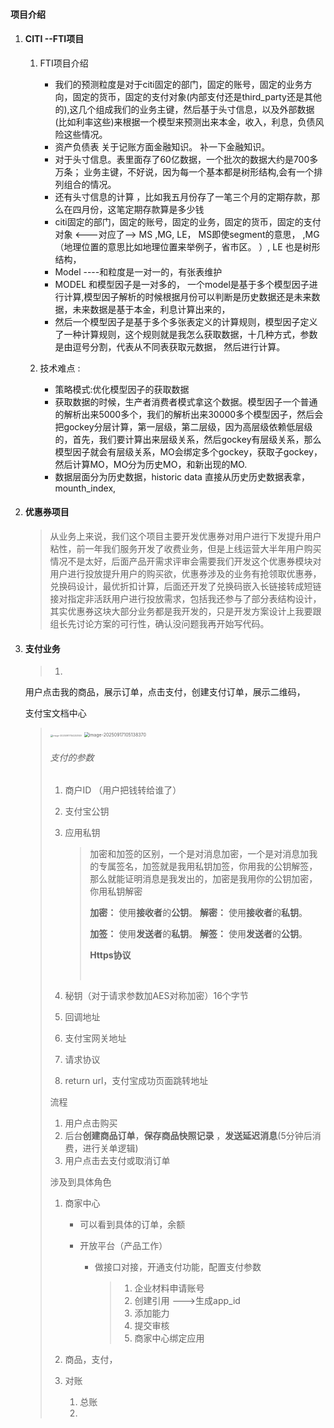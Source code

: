 #### 项目介绍

1. #### CITI --FTI项目

   1. FTI项目介绍

      - 我们的预测粒度是对于citi固定的部门，固定的账号，固定的业务方向，固定的货币，固定的支付对象(内部支付还是third_party还是其他的),这几个组成我们的业务主键，然后基于头寸信息，以及外部数据(比如利率这些)来根据一个模型来预测出来本金，收入，利息，负债风险这些情况。
      - 资产负债表 关于记账方面金融知识。 补一下金融知识。
      - 对于头寸信息。表里面存了60亿数据，一个批次的数据大约是700多万条；  业务主键，不好说，因为每一个基本都是树形结构,会有一个排列组合的情况。
      - 还有头寸信息的计算 ，比如我五月份存了一笔三个月的定期存款，那么在四月份，这笔定期存款算是多少钱
      - citi固定的部门，固定的账号，固定的业务，固定的货币，固定的支付对象  <---对应了-->  MS ,MG, LE， MS即使segment的意思， ,MG（地理位置的意思比如地理位置来举例子，省市区。 ）, LE 也是树形结构，
      - Model ----和粒度是一对一的，有张表维护
      - MODEL 和模型因子是一对多的， 一个model是基于多个模型因子进行计算,模型因子解析的时候根据月份可以判断是历史数据还是未来数据，未来数据是基于本金，利息计算出来的，
      - 然后一个模型因子是基于多个多张表定义的计算规则，模型因子定义了一种计算规则，这个规则就是我怎么获取数据，十几种方式，参数是由逗号分割，代表从不同表获取元数据， 然后进行计算。

   2. 技术难点 :

      - 策略模式:优化模型因子的获取数据
      - 获取数据的时候，生产者消费者模式拿这个数据。模型因子一个普通的解析出来5000多个，我们的解析出来30000多个模型因子，然后会把gockey分层计算，第一层级，第二层级，因为高层级依赖低层级的，首先，我们要计算出来层级关系，然后gockey有层级关系，那么模型因子就会有层级关系，MO会绑定多个gockey，获取子gockey，然后计算MO，MO分为历史MO，和新出现的MO.
      - 数据层面分为历史数据，historic data 直接从历史历史数据表拿，mounth_index,

      

      

2. #### 优惠券项目

   > 从业务上来说，我们这个项目主要开发优惠券对用户进行下发提升用户粘性，前一年我们服务开发了收费业务，但是上线运营大半年用户购买情况不是太好，后面产品开需求评审会需要我们开发这个优惠券模块对用户进行投放提升用户的购买欲，优惠券涉及的业务有抢领取优惠券，兑换码设计，最优折扣计算，后面还开发了兑换码嵌入长链接转成短链接对指定非活跃用户进行投放需求，包括我还参与了部分表结构设计，其实优惠券这块大部分业务都是我开发的，只是开发方案设计上我要跟组长先讨论方案的可行性，确认没问题我再开始写代码。

3. #### 支付业务

   >  1. 
   >
   >     

   用户点击我的商品，展示订单，点击支付，创建支付订单，展示二维码，

   

   支付宝文档中心

   > <img src="https://leslieyedoc.oss-cn-shanghai.aliyuncs.com/img/20250917-104255-image-20250917104253149.png" alt="image-20250917104253149" style="zoom: 25%;" />
   >
   > <img src="https://leslieyedoc.oss-cn-shanghai.aliyuncs.com/img/20250917-105141-image-20250917105138370.png" alt="image-20250917105138370" style="zoom:50%;" />
   >
   > ###### 支付的参数
   >
   > 1. 商户ID （用户把钱转给谁了）
   >
   > 2. 支付宝公钥 
   >
   > 3. 应用私钥
   >
   >    > 加密和加签的区别，一个是对消息加密，一个是对消息加我的专属签名，加签就是我用私钥加签，你用我的公钥解签，那么就能证明消息是我发出的，加密是我用你的公钥加密，你用私钥解密
   >    >
   >    > **加密：** 使用**接收者**的**公钥**。
   >    > **解密：** 使用**接收者**的**私钥**。
   >    >
   >    > **加签：** 使用**发送者**的**私钥**。
   >    > **解签：** 使用**发送者**的**公钥**。
   >    >
   >    > **Https协议**
   >    >
   >    > ​	
   >
   > 4. 秘钥（对于请求参数加AES对称加密）16个字节
   >
   > 5. 回调地址
   >
   > 6. 支付宝网关地址
   >
   > 7. 请求协议
   >
   > 8. return url，支付宝成功页面跳转地址
   >
   > 流程
   >
   > 1. 用户点击购买
   > 2. 后台**创建商品订单**，**保存商品快照记录** ，**发送延迟消息**(5分钟后消费，进行关单逻辑)
   > 3. 用户点击去支付或取消订单
   >
   > 涉及到具体角色
   >
   >  1. 商家中心
   >
   >     - 可以看到具体的订单，余额
   >
   >     - 开放平台（产品工作）
   >
   >       - 做接口对接，开通支付功能，配置支付参数
   >
   >         > 1. 企业材料申请账号
   >         > 2. 创建引用 --->生成app_id
   >         > 3. 添加能力
   >         > 4. 提交审核
   >         > 5. 商家中心绑定应用
   >
   >  2. 商品，支付，
   >
   >  3. 对账 
   >
   >     	1. 总账
   >     	2.  
   >
   > 

   > 
   >
   > 